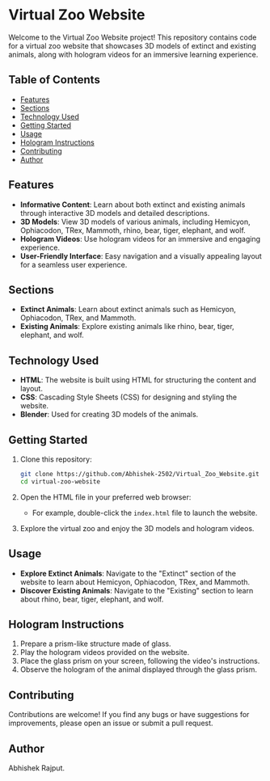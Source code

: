 
# Virtual Zoo Website

Welcome to the Virtual Zoo Website project! This repository contains code for a virtual zoo website that showcases 3D models of extinct and existing animals, along with hologram videos for an immersive learning experience.

## Table of Contents
- [Features](#features)
- [Sections](#sections)
- [Technology Used](#technology-used)
- [Getting Started](#getting-started)
- [Usage](#usage)
- [Hologram Instructions](#hologram-instructions)
- [Contributing](#contributing)
- [Author](#author)
  
## Features

- **Informative Content**: Learn about both extinct and existing animals through interactive 3D models and detailed descriptions.
- **3D Models**: View 3D models of various animals, including Hemicyon, Ophiacodon, TRex, Mammoth, rhino, bear, tiger, elephant, and wolf.
- **Hologram Videos**: Use hologram videos for an immersive and engaging experience.
- **User-Friendly Interface**: Easy navigation and a visually appealing layout for a seamless user experience.

## Sections

- **Extinct Animals**: Learn about extinct animals such as Hemicyon, Ophiacodon, TRex, and Mammoth.
- **Existing Animals**: Explore existing animals like rhino, bear, tiger, elephant, and wolf.

## Technology Used

- **HTML**: The website is built using HTML for structuring the content and layout.
- **CSS**: Cascading Style Sheets (CSS) for designing and styling the website.
- **Blender**: Used for creating 3D models of the animals.

## Getting Started

1. Clone this repository:
    ```bash
    git clone https://github.com/Abhishek-2502/Virtual_Zoo_Website.git
    cd virtual-zoo-website
    ```

2. Open the HTML file in your preferred web browser:
    - For example, double-click the `index.html` file to launch the website.

3. Explore the virtual zoo and enjoy the 3D models and hologram videos.

## Usage

- **Explore Extinct Animals**: Navigate to the "Extinct" section of the website to learn about Hemicyon, Ophiacodon, TRex, and Mammoth.
- **Discover Existing Animals**: Navigate to the "Existing" section to learn about rhino, bear, tiger, elephant, and wolf.

## Hologram Instructions

1. Prepare a prism-like structure made of glass.
2. Play the hologram videos provided on the website.
3. Place the glass prism on your screen, following the video's instructions.
4. Observe the hologram of the animal displayed through the glass prism.

## Contributing

Contributions are welcome! If you find any bugs or have suggestions for improvements, please open an issue or submit a pull request.

## Author

Abhishek Rajput.
